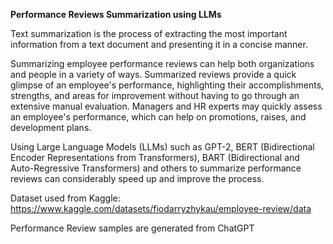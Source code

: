 **Performance Reviews Summarization using LLMs**

Text summarization is the process of extracting the most important information from a text document and presenting it in a concise manner.

Summarizing employee performance reviews can help both organizations and people in a variety of ways. Summarized reviews provide a quick glimpse of an employee's performance, highlighting their accomplishments, strengths, and areas for improvement without having to go through an extensive manual evaluation. Managers and HR experts may quickly assess an employee's performance, which can help on promotions, raises, and development plans.

Using Large Language Models (LLMs) such as GPT-2, BERT (Bidirectional Encoder Representations from Transformers), BART (Bidirectional and Auto-Regressive Transformers) and others to summarize performance reviews can considerably speed up and improve the process. 

Dataset used from Kaggle: https://www.kaggle.com/datasets/fiodarryzhykau/employee-review/data 

Performance Review samples are generated from ChatGPT
